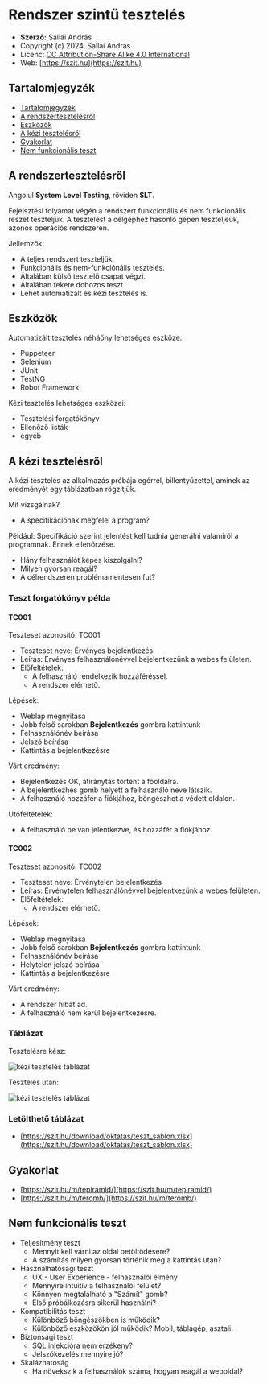 # Rendszer szintű tesztelés

* **Szerző:** Sallai András
* Copyright (c) 2024, Sallai András
* Licenc: [CC Attribution-Share Alike 4.0 International](https://creativecommons.org/licenses/by-sa/4.0/)
* Web: [https://szit.hu](https://szit.hu)

## Tartalomjegyzék

* [Tartalomjegyzék](#tartalomjegyzék)
* [A rendszertesztelésről](#a-rendszertesztelésről)
* [Eszközök](#eszközök)
* [A kézi tesztelésről](#a-kézi-tesztelésről)
* [Gyakorlat](#gyakorlat)
* [Nem funkcionális teszt](#nem-funkcionális-teszt)

## A rendszertesztelésről

Angolul **System Level Testing**, röviden **SLT**.

Fejelsztési folyamat végén a rendszert funkcionális és nem funkcionális részét teszteljük. A tesztelést a célgéphez hasonló gépen teszteljeük, azonos operációs rendszeren.

Jellemzők:

* A teljes rendszert teszteljük.
* Funkcionális és nem-funkciónális tesztelés.
* Általában külső tesztelő csapat végzi.
* Általában fekete dobozos teszt.
* Lehet automatizált és kézi tesztelés is.

## Eszközök

Automatizált tesztelés néháőny lehetséges eszköze:

* Puppeteer
* Selenium
* JUnit
* TestNG
* Robot Framework

Kézi tesztelés lehetséges eszközei:

* Tesztelési forgatókönyv
* Ellenőző listák
* egyéb

## A kézi tesztelésről

A kézi tesztelés az alkalmazás próbája egérrel, billentyűzettel, aminek az eredményét egy táblázatban rögzítjük.

Mit vizsgálnak?

* A specifikációnak megfelel a program?

Például: Specifikáció szerint jelentést kell tudnia generálni valamiről a programnak. Ennek ellenőrzése.

* Hány felhasználót képes kiszolgálni?
* Milyen gyorsan reagál?
* A célrendszeren problémamentesen fut?

### Teszt forgatókönyv példa

#### TC001

Teszteset azonosító: TC001

* Teszteset neve: Érvényes bejelentkezés
* Leírás: Érvényes felhasználónévvel bejelentkezünk a webes felületen.
* Előfeltételek:
  * A felhasználó rendelkezik hozzáféréssel.
  * A rendszer elérhető.

Lépések:

* Weblap megnyitása
* Jobb felső sarokban **Bejelentkezés** gombra kattintunk
* Felhasználónév beírása
* Jelszó beírása
* Kattintás a bejelentkezésre

Várt eredmény:

* Bejelentkezés OK, átiránytás történt a főoldalra.
* A bejelentkezhés gomb helyett a felhasználó neve látszik.
* A felhasználó hozzáfér a fiókjához, böngészhet a védett oldalon.

Utófeltételek:

* A felhasználó be van jelentkezve, és hozzáfér a fiókjához.

#### TC002

Teszteset azonosító: TC002

* Teszteset neve: Érvénytelen bejelentkezés
* Leírás: Érvénytelen felhasználónévvel bejelentkezünk a webes felületen.
* Előfeltételek:
  * A rendszer elérhető.

Lépések:

* Weblap megnyitása
* Jobb felső sarokban **Bejelentkezés** gombra kattintunk
* Felhasználónév beírása
* Helytelen jelszó beírása
* Kattintás a bejelentkezésre

Várt eredmény:

* A rendszer hibát ad.
* A felhasználó nem kerül bejelentkezésre.

### Táblázat

Tesztelésre kész:

![kézi tesztelés táblázat](images/keziteszt_tablazat_01.png)

Tesztelés után:

![kézi tesztelés táblázat](images/keziteszt_tablazat_02.png)

### Letölthető táblázat

* [https://szit.hu/download/oktatas/teszt_sablon.xlsx](https://szit.hu/download/oktatas/teszt_sablon.xlsx)

## Gyakorlat

* [https://szit.hu/m/tepiramid/](https://szit.hu/m/tepiramid/)
* [https://szit.hu/m/teromb/](https://szit.hu/m/teromb/)

## Nem funkcionális teszt

* Teljesítmény teszt
  * Mennyit kell várni az oldal betöltödésére?
  * A számítás milyen gyorsan történik meg a kattintás után?
* Használhatósági teszt
  * UX - User Experience - felhasználói élmény
  * Mennyire intuitív a felhasználói felület?
  * Könnyen megtalálható a "Számít" gomb?
  * Első próbálkozásra sikerül használni?
* Kompatibilitás teszt
  * Különböző böngészökben is működik?
  * Különböző eszközökön jól működik? Mobil, táblagép, asztali.
* Biztonsági teszt
  * SQL injekcióra nem érzékeny?
  * Jelszókezelés mennyire jó?
* Skálázhatóság
  * Ha növekszik a felhasználók száma, hogyan reagál a weboldal?
